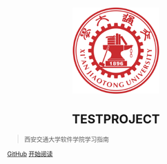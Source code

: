<p align="center">
<img src="./favicon.ico" width="200" height="200"/>
</p>
<h1 align="center">TESTPROJECT</h1>

> 西安交通大学软件学院学习指南

[//]: # ([GitHub]&#40;https://github.com/Xjtuse-Guide/Xjtuse-Guide&#41;)
[GitHub](https://github.com/W-X-H/learning-materials)
[开始阅读](README)
